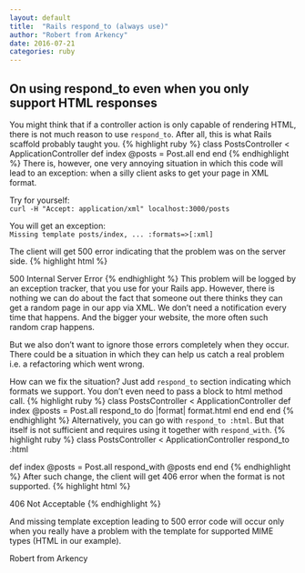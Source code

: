 ```yaml
---
layout: default
title:  "Rails respond_to (always use)"
author: "Robert from Arkency"
date: 2016-07-21
categories: ruby
---
```

  
## On using respond_to even when you only support HTML responses
You might think that if a controller action is only capable of rendering HTML, there is not much reason to use `respond_to`. After all, this is what Rails scaffold probably taught you.
{% highlight ruby %}
class PostsController < ApplicationController
  def index
    @posts = Post.all
  end
end
{% endhighlight %}
There is, however, one very annoying situation in which this code will lead to an exception: when a silly client asks to get your page in XML format.

Try for yourself:  
`curl -H "Accept: application/xml" localhost:3000/posts`  

You will get an exception:  
`Missing template posts/index, ... :formats=>[:xml]`  

The client will get 500 error indicating that the problem was on the server side.
{% highlight html %}
<?xml version="1.0" encoding="UTF-8"?>
<hash>
  <status>500</status>
  <error>Internal Server Error</error>
</hash>
{% endhighlight %}
This problem will be logged by an exception tracker, that you use for your Rails app. However, there is nothing we can do about the fact that someone out there thinks they can get a random page in our app via XML. We don’t need a notification every time that happens. And the bigger your website, the more often such random crap happens.

But we also don’t want to ignore those errors completely when they occur. There could be a situation in which they can help us catch a real problem i.e. a refactoring which went wrong.

How can we fix the situation? Just add `respond_to` section indicating which formats we support. You don’t even need to pass a block to html method call.
{% highlight ruby %}
class PostsController < ApplicationController
  def index
    @posts = Post.all
    respond_to do |format|
      format.html
    end
  end
end
{% endhighlight %}
Alternatively, you can go with `respond_to :html`. But that itself is not sufficient and requires using it together with `respond_with`.
{% highlight ruby %}
class PostsController < ApplicationController
  respond_to :html

  def index
    @posts = Post.all
    respond_with @posts
  end
end
{% endhighlight %}
After such change, the client will get 406 error when the format is not supported.
{% highlight html %}
<?xml version="1.0" encoding="UTF-8"?>
<hash>
  <status>406</status>
  <error>Not Acceptable</error>
</hash>
{% endhighlight %}

And missing template exception leading to 500 error code will occur only when you really have a problem with the template for supported MIME types (HTML in our example).

Robert from Arkency
